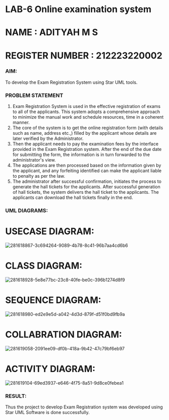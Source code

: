 # LAB-6 Online examination system
# NAME : ADITYAH M S
# REGISTER NUMBER : 212223220002
 
### AIM:
To develop the Exam Registration System using Star UML tools.

### PROBLEM STATEMENT
1. Exam Registration System is used in the effective registration of exams to all of the
applicants. This system adopts a comprehensive approach to minimize the manual work and
schedule resources, time in a coherent manner.
2. The core of the system is to get the online registration form (with details such as name,
address etc.,) filled by the applicant whose details are later verified by the Administrator.
3. Then the applicant needs to pay the examination fees by the interface provided in the
Exam Registration system. After the end of the due date for submitting the form, the
information is in turn forwarded to the administrator's view.
4. The applications are then processed based on the information given by the applicant,
and any forfeiting identified can make the applicant liable to penalty as per the law.
5. The administrator after successful confirmation, initiates the process to generate the
hall tickets for the applicants. After successful generation of hall tickets, the system delivers
the hall ticket to the applicants. The applicants can download the hall tickets finally in the end.

### UML DIAGRAMS:

# USECASE DIAGRAM:
![281618867-3c694264-9089-4b78-8c41-96b7aa4cd6b6](https://github.com/user-attachments/assets/bf77f388-6aec-42ed-8f61-cc93ed1f641d)

# CLASS DIAGRAM:
![281618928-5e8e77bc-23c8-40fe-be0c-396b1274d8f9](https://github.com/user-attachments/assets/88f0d49a-31c6-4c61-8e2f-41944272d91a)

# SEQUENCE DIAGRAM:
![281618980-ed2e9e5d-a042-4d3d-879f-d51f0bd9fb9a](https://github.com/user-attachments/assets/4c43c4a6-a0ab-43e2-be0d-3c61286cd97d)

# COLLABRATION DIAGRAM:
![281619058-2091ee09-df0b-418a-9b42-47c79bf6eb97](https://github.com/user-attachments/assets/549e9c75-1ff3-42b0-b8ea-d6fcc3a691cd)


# ACTIVITY DIAGRAM:
![281619104-69ed3937-e646-4f75-8a51-9d8ce0febea1](https://github.com/user-attachments/assets/749b1661-d1a2-421c-b8b3-c9df2299a234)



### RESULT:
Thus the project to develop Exam Registration system was developed using Star UML
Software is done successfully.
